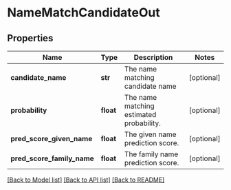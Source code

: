 # NameMatchCandidateOut

## Properties
Name | Type | Description | Notes
------------ | ------------- | ------------- | -------------
**candidate_name** | **str** | The name matching candidate name | [optional] 
**probability** | **float** | The name matching estimated probability. | [optional] 
**pred_score_given_name** | **float** | The given name prediction score. | [optional] 
**pred_score_family_name** | **float** | The family name prediction score. | [optional] 

[[Back to Model list]](../README.md#documentation-for-models) [[Back to API list]](../README.md#documentation-for-api-endpoints) [[Back to README]](../README.md)



